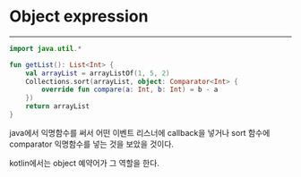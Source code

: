 # Object expression
---

```kotlin
import java.util.*

fun getList(): List<Int> {
    val arrayList = arrayListOf(1, 5, 2)
    Collections.sort(arrayList, object: Comparator<Int> {
		override fun compare(a: Int, b: Int) = b - a
    })
    return arrayList
}
```

java에서 익명함수를 써서 어떤 이벤트 리스너에 callback을 넣거나
sort 함수에 comparator 익명함수를 넣는 것을 보았을 것이다.

kotlin에서는 object 예약어가 그 역할을 한다.
